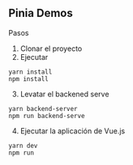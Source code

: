 ## Pinia Demos
Pasos

1. Clonar el proyecto
2. Ejecutar

```
yarn install
npm install
```

3. Levatar el backened serve 
```
yarn backend-server
npm run backend-serve
```

4. Ejecutar la aplicación de Vue.js
```
yarn dev
npm run
```
